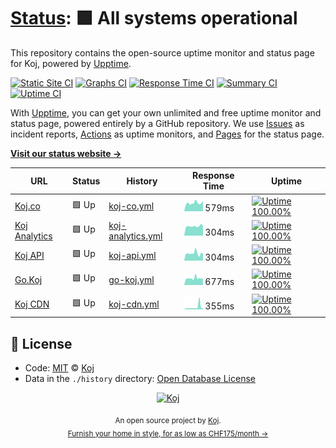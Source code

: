 # [Status](https://status.koj.co): <!--live status--> **🟩 All systems operational**

This repository contains the open-source uptime monitor and status page for Koj, powered by [Upptime](https://upptime.js.org).

[![Static Site CI](https://github.com/koj-co/status/workflows/Static%20Site%20CI/badge.svg)](https://github.com/koj-co/status/actions?query=workflow%3A%22Static+Site+CI%22)
[![Graphs CI](https://github.com/koj-co/status/workflows/Graphs%20CI/badge.svg)](https://github.com/koj-co/status/actions?query=workflow%3A%22Graphs+CI%22)
[![Response Time CI](https://github.com/koj-co/status/workflows/Response%20Time%20CI/badge.svg)](https://github.com/koj-co/status/actions?query=workflow%3A%22Response+Time+CI%22)
[![Summary CI](https://github.com/koj-co/status/workflows/Summary%20CI/badge.svg)](https://github.com/koj-co/status/actions?query=workflow%3A%22Summary+CI%22)
[![Uptime CI](https://github.com/koj-co/status/workflows/Uptime%20CI/badge.svg)](https://github.com/koj-co/status/actions?query=workflow%3A%22Uptime+CI%22)

With [Upptime](https://upptime.js.org), you can get your own unlimited and free uptime monitor and status page, powered entirely by a GitHub repository. We use [Issues](https://github.com/koj-co/status/issues) as incident reports, [Actions](https://github.com/koj-co/status/actions) as uptime monitors, and [Pages](https://status.koj.co) for the status page.

[**Visit our status website →**](https://status.koj.co)

<!--start: status pages-->
<!-- This summary is generated by Upptime (https://github.com/upptime/upptime) -->
<!-- Do not edit this manually, your changes will be overwritten -->

| URL                                                                       | Status | History                                                                                        | Response Time                                                                      | Uptime                                                                                                                                                                                                       |
| ------------------------------------------------------------------------- | ------ | ---------------------------------------------------------------------------------------------- | ---------------------------------------------------------------------------------- | ------------------------------------------------------------------------------------------------------------------------------------------------------------------------------------------------------------ |
| [Koj.co](https://koj.co/en-ch/)                                           | 🟩 Up  | [koj-co.yml](https://github.com/koj-co/status/commits/master/history/koj-co.yml)               | <img alt="Response time graph" src="./graphs/koj-co.png" height="20"> 579ms        | [![Uptime 100.00%](https://img.shields.io/endpoint?url=https%3A%2F%2Fraw.githubusercontent.com%2Fkoj-co%2Fstatus%2Fmaster%2Fapi%2Fkoj-co%2Fuptime.json)](https://status.koj.co/history/koj-co)               |
| [Koj Analytics](https://analytics.koj.co)                                 | 🟩 Up  | [koj-analytics.yml](https://github.com/koj-co/status/commits/master/history/koj-analytics.yml) | <img alt="Response time graph" src="./graphs/koj-analytics.png" height="20"> 304ms | [![Uptime 100.00%](https://img.shields.io/endpoint?url=https%3A%2F%2Fraw.githubusercontent.com%2Fkoj-co%2Fstatus%2Fmaster%2Fapi%2Fkoj-analytics%2Fuptime.json)](https://status.koj.co/history/koj-analytics) |
| [Koj API](https://api.koj.co)                                             | 🟩 Up  | [koj-api.yml](https://github.com/koj-co/status/commits/master/history/koj-api.yml)             | <img alt="Response time graph" src="./graphs/koj-api.png" height="20"> 304ms       | [![Uptime 100.00%](https://img.shields.io/endpoint?url=https%3A%2F%2Fraw.githubusercontent.com%2Fkoj-co%2Fstatus%2Fmaster%2Fapi%2Fkoj-api%2Fuptime.json)](https://status.koj.co/history/koj-api)             |
| [Go.Koj](https://go.koj.co/url-shortener-uptime-monitoring-24hu9q0ir1290) | 🟩 Up  | [go-koj.yml](https://github.com/koj-co/status/commits/master/history/go-koj.yml)               | <img alt="Response time graph" src="./graphs/go-koj.png" height="20"> 677ms        | [![Uptime 100.00%](https://img.shields.io/endpoint?url=https%3A%2F%2Fraw.githubusercontent.com%2Fkoj-co%2Fstatus%2Fmaster%2Fapi%2Fgo-koj%2Fuptime.json)](https://status.koj.co/history/go-koj)               |
| [Koj CDN](https://kojcdn.com)                                             | 🟩 Up  | [koj-cdn.yml](https://github.com/koj-co/status/commits/master/history/koj-cdn.yml)             | <img alt="Response time graph" src="./graphs/koj-cdn.png" height="20"> 355ms       | [![Uptime 100.00%](https://img.shields.io/endpoint?url=https%3A%2F%2Fraw.githubusercontent.com%2Fkoj-co%2Fstatus%2Fmaster%2Fapi%2Fkoj-cdn%2Fuptime.json)](https://status.koj.co/history/koj-cdn)             |

<!--end: status pages-->

## 📄 License

- Code: [MIT](./LICENSE) © [Koj](https://koj.co)
- Data in the `./history` directory: [Open Database License](https://opendatacommons.org/licenses/odbl/1-0/)

<p align="center">
  <a href="https://koj.co">
    <img width="44" alt="Koj" src="https://kojcdn.com/v1598284251/website-v2/koj-github-footer_m089ze.svg">
  </a>
</p>
<p align="center">
  <sub>An open source project by <a href="https://koj.co">Koj</a>. <br> <a href="https://koj.co">Furnish your home in style, for as low as CHF175/month →</a></sub>
</p>
